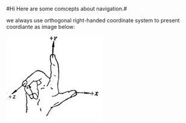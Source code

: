 #Hi Here are some comcepts about navigation.#

we always use orthogonal right-handed coordinate system to present coordiante as image below:

![orthogonal right-handed coordinate system](https://github.com/wenweiming/TalkSomethingAboutTechnology/blob/master/picture/Orthogonal_Right-handed_Coordinate_System.jpg)

